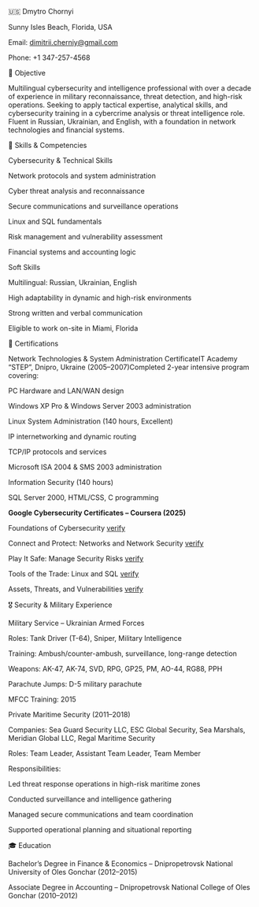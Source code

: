 🇺🇸 Dmytro Chornyi

Sunny Isles Beach, Florida, USA

Email: dimitrii.cherniy@gmail.com

Phone: +1 347-257-4568

🎯 Objective

Multilingual cybersecurity and intelligence professional with over a decade of experience in military reconnaissance, threat detection, and high-risk operations. Seeking to apply tactical expertise, analytical skills, and cybersecurity training in a cybercrime analysis or threat intelligence role. Fluent in Russian, Ukrainian, and English, with a foundation in network technologies and financial systems.

🧠 Skills & Competencies

Cybersecurity & Technical Skills

Network protocols and system administration

Cyber threat analysis and reconnaissance

Secure communications and surveillance operations

Linux and SQL fundamentals

Risk management and vulnerability assessment

Financial systems and accounting logic

Soft Skills

Multilingual: Russian, Ukrainian, English

High adaptability in dynamic and high-risk environments

Strong written and verbal communication

Eligible to work on-site in Miami, Florida

🧾 Certifications

Network Technologies & System Administration CertificateIT Academy “STEP”, Dnipro, Ukraine (2005–2007)Completed 2-year intensive program covering:

PC Hardware and LAN/WAN design

Windows XP Pro & Windows Server 2003 administration

Linux System Administration (140 hours, Excellent)

IP internetworking and dynamic routing

TCP/IP protocols and services

Microsoft ISA 2004 & SMS 2003 administration

Information Security (140 hours)

SQL Server 2000, HTML/CSS, C programming

**Google Cybersecurity Certificates – Coursera (2025)**

Foundations of Cybersecurity [verify](https://www.coursera.org/account/accomplishments/verify/982EEO8VTU2I)

Connect and Protect: Networks and Network Security [verify](https://www.coursera.org/account/accomplishments/verify/7P4RQ5J77YT5)

Play It Safe: Manage Security Risks [verify](https://www.coursera.org/account/accomplishments/verify/8IW5WNT7MNAO)

Tools of the Trade: Linux and SQL [verify](https://www.coursera.org/account/accomplishments/verify/PE31BIAS8BQZ)

Assets, Threats, and Vulnerabilities [verify](https://www.coursera.org/account/accomplishments/verify/Z0TMF0RWPEKL)

🎖️ Security & Military Experience

Military Service – Ukrainian Armed Forces

Roles: Tank Driver (T-64), Sniper, Military Intelligence

Training: Ambush/counter-ambush, surveillance, long-range detection

Weapons: AK-47, AK-74, SVD, RPG, GP25, PM, AO-44, RG88, PPH

Parachute Jumps: D-5 military parachute

MFCC Training: 2015

Private Maritime Security (2011–2018)

Companies: Sea Guard Security LLC, ESC Global Security, Sea Marshals, Meridian Global LLC, Regal Maritime Security

Roles: Team Leader, Assistant Team Leader, Team Member

Responsibilities:

Led threat response operations in high-risk maritime zones

Conducted surveillance and intelligence gathering

Managed secure communications and team coordination

Supported operational planning and situational reporting

🎓 Education

Bachelor’s Degree in Finance & Economics – Dnipropetrovsk National University of Oles Gonchar (2012–2015)

Associate Degree in Accounting – Dnipropetrovsk National College of Oles Gonchar (2010–2012)
